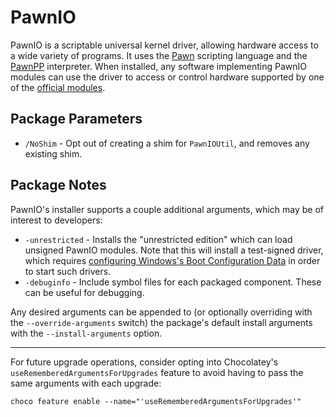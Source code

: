 # PawnIO

PawnIO is a scriptable universal kernel driver, allowing hardware access to a wide variety of programs. It uses the [Pawn](https://www.compuphase.com/pawn/pawn.htm) scripting language and the [PawnPP](https://github.com/namazso/PawnPP) interpreter. When installed, any software implementing PawnIO modules can use the driver to access or control hardware supported by one of the [official modules](https://github.com/namazso/PawnIO.Modules).

## Package Parameters

* `/NoShim` - Opt out of creating a shim for `PawnIOUtil`, and removes any existing shim.

## Package Notes

PawnIO's installer supports a couple additional arguments, which may be of interest to developers:

* `-unrestricted` - Installs the "unrestricted edition" which can load unsigned PawnIO modules. Note that this will install a test-signed driver, which requires [configuring Windows's Boot Configuration Data](https://learn.microsoft.com/windows-hardware/drivers/install/the-testsigning-boot-configuration-option) in order to start such drivers.
* `-debuginfo` - Include symbol files for each packaged component. These can be useful for debugging.

Any desired arguments can be appended to (or optionally overriding with the `--override-arguments` switch) the package's default install arguments with the `--install-arguments` option.

---

For future upgrade operations, consider opting into Chocolatey's `useRememberedArgumentsForUpgrades` feature to avoid having to pass the same arguments with each upgrade:

```shell
choco feature enable --name="'useRememberedArgumentsForUpgrades'"
```
